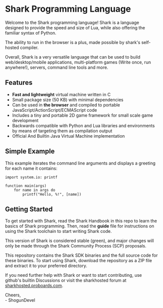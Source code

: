 # Shark Programming Language

Welcome to the Shark programming language! Shark is a language designed to provide the speed and size of Lua, while also offering the familiar syntax of Python. 

The ability to run in the browser is a plus, made possible by shark's self-hosted compiler.

Overall, Shark is a very versatile language that can be used to build web/desktop/mobile applications, multi-platform games (Write once, run anywhere!), servers, command line tools and more.

## Features

* **Fast and lightweight** virtual machine written in C
* Small package size (50 KB) with minimal dependencies
* Can be used in **the browser** and compiled to portable JavaScript/ActionScript/ECMAScript code
* Includes a tiny and portable 2D game framework for small scale game development
* Backwards compatible with Python and Lua libraries and environments by means of targeting them as compilation output
* Official And Builtin Java Virtual Machine implementation

## Simple Example

This example iterates the command line arguments and displays a greeting for each name it contains:

```[code]
import system.io: printf

function main(args)
    for name in args do
        printf("Hello, %!", [name])
```

## Getting Started

To get started with Shark, read the Shark Handbook in this repo to learn the basics of Shark programming. Then, read the **guide** file for instructions on using the Shark toolchain to start writing Shark code.

This version of Shark is considered stable (green), and major changes will only be made through the Shark Community Process (SCP) proposals.

This repository contains the Shark SDK binaries and the full source code for these binaries. To start using Shark, download the repository as a ZIP file and extract it to your preferred directory.

If you need further help with Shark or want to start contributing, use github's builtin Discussions or visit the sharkhosted forum at <a href="https://sharkhosted.proboards.com">sharkhosted.proboards.com</a>.

Cheers, <br>
\- ShogunDevel

